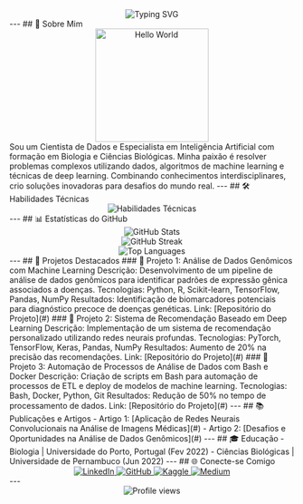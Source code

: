 <!-- Cabeçalho Dinâmico -->
<div align="center">
  <img src="https://readme-typing-svg.demolab.com?font=Fira+Code&pause=1000&color=00FF00&width=435&lines=Transformando+dados+em+decisões;Desenvolvendo+IA+para+um+futuro+melhor" alt="Typing SVG" />
</div>
---
## 👋 Sobre Mim
<div align="center">
  <img src="https://media.giphy.com/media/L1R1tvI9svkIWwpVYr/giphy.gif" alt="Hello World" width="200"/>
</div>
Sou um Cientista de Dados e Especialista em Inteligência Artificial com formação em Biologia e Ciências Biológicas. Minha paixão é resolver problemas complexos utilizando dados, algoritmos de machine learning e técnicas de deep learning. Combinando conhecimentos interdisciplinares, crio soluções inovadoras para desafios do mundo real.
---
## 🛠️ Habilidades Técnicas
<div align="center">
  <img src="https://skillicons.dev/icons?i=python,r,tensorflow,pytorch,git,docker,linux,bash,mysql,github,aws,gcp,flask,fastapi" alt="Habilidades Técnicas" />
</div>
---
## 📊 Estatísticas do GitHub
<div align="center">
  <img src="https://github-readme-stats.vercel.app/api?username=marcosflino&show_icons=true&count_private=true&hide_border=true&theme=radical" alt="GitHub Stats" />
  <br/>
  <img src="https://github-readme-streak-stats.herokuapp.com/?user=marcosflino&theme=radical&hide_border=true" alt="GitHub Streak" />
  <br/>
  <img src="https://github-readme-stats.vercel.app/api/top-langs/?username=marcosflino&layout=compact&theme=radical&hide_border=true" alt="Top Languages" />
</div>
---
## 🎨 Projetos Destacados
### 🧬 Projeto 1: Análise de Dados Genômicos com Machine Learning
Descrição: Desenvolvimento de um pipeline de análise de dados genômicos para identificar padrões de expressão gênica associados a doenças.  
Tecnologias: Python, R, Scikit-learn, TensorFlow, Pandas, NumPy  
Resultados: Identificação de biomarcadores potenciais para diagnóstico precoce de doenças genéticas.  
Link: [Repositório do Projeto](#)
### 🎥 Projeto 2: Sistema de Recomendação Baseado em Deep Learning
Descrição: Implementação de um sistema de recomendação personalizado utilizando redes neurais profundas.  
Tecnologias: PyTorch, TensorFlow, Keras, Pandas, NumPy  
Resultados: Aumento de 20% na precisão das recomendações.  
Link: [Repositório do Projeto](#)
### 🤖 Projeto 3: Automação de Processos de Análise de Dados com Bash e Docker
Descrição: Criação de scripts em Bash para automação de processos de ETL e deploy de modelos de machine learning.  
Tecnologias: Bash, Docker, Python, Git  
Resultados: Redução de 50% no tempo de processamento de dados.  
Link: [Repositório do Projeto](#)
---
## 📚 Publicações e Artigos
- Artigo 1: [Aplicação de Redes Neurais Convolucionais na Análise de Imagens Médicas](#)  
- Artigo 2: [Desafios e Oportunidades na Análise de Dados Genômicos](#)  
---
## 🎓 Educação
- Biologia | Universidade do Porto, Portugal (Fev 2022)  
- Ciências Biológicas | Universidade de Pernambuco (Jun 2022)  
---
## 🌐 Conecte-se Comigo
<div align="center">
  <a href="https://www.linkedin.com/in/marcosfl/">
    <img src="https://img.shields.io/badge/LinkedIn-0077B5?style=for-the-badge&logo=linkedin&logoColor=white" alt="LinkedIn" />
  </a>
  <a href="https://github.com/marcosflino">
    <img src="https://img.shields.io/badge/GitHub-181717?style=for-the-badge&logo=github&logoColor=white" alt="GitHub" />
  </a>
  <a href="https://kaggle.com/marcosflino">
    <img src="https://img.shields.io/badge/Kaggle-20BEFF?style=for-the-badge&logo=kaggle&logoColor=white" alt="Kaggle" />
  </a>
  <a href="https://medium.com/marcosflino">
    <img src="https://img.shields.io/badge/Medium-12100E?style=for-the-badge&logo=medium&logoColor=white" alt="Medium" />
  </a>
</div>
---
<div align="center">
  <img src="https://komarev.com/ghpvc/?username=marcosflino&style=flat-square&color=blueviolet" alt="Profile views" />
</div>
